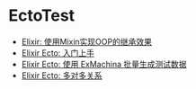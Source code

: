 # EctoTest

- [Elixir: 使用Mixin实现OOP的继承效果](mixin.md)
- [Elixir Ecto: 入门上手](ecto_2_get_started.md)
- [Elixir Ecto: 使用 ExMachina 批量生成测试数据](ex_machina.md)
- [Elixir Ecto: 多对多关系](many_to_many.md)
